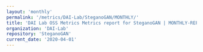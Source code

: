 ```yaml
---
layout: 'monthly'
permalink: '/metrics/DAI-Lab/SteganoGAN/MONTHLY/'
title: 'DAI Lab OSS Metrics Metrics report for SteganoGAN | MONTHLY-REPORT-2020-04-01'
organization: 'DAI-Lab'
repository: 'SteganoGAN'
current_date: '2020-04-01'
---
```

